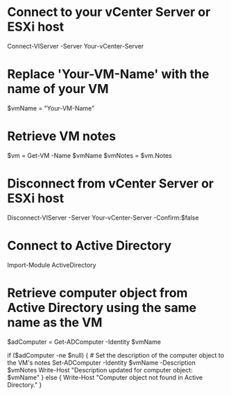 # Connect to your vCenter Server or ESXi host
Connect-VIServer -Server Your-vCenter-Server

# Replace 'Your-VM-Name' with the name of your VM
$vmName = "Your-VM-Name"

# Retrieve VM notes
$vm = Get-VM -Name $vmName
$vmNotes = $vm.Notes

# Disconnect from vCenter Server or ESXi host
Disconnect-VIServer -Server Your-vCenter-Server -Confirm:$false

# Connect to Active Directory
Import-Module ActiveDirectory

# Retrieve computer object from Active Directory using the same name as the VM
$adComputer = Get-ADComputer -Identity $vmName

if ($adComputer -ne $null) {
    # Set the description of the computer object to the VM's notes
    Set-ADComputer -Identity $vmName -Description $vmNotes
    Write-Host "Description updated for computer object: $vmName"
} else {
    Write-Host "Computer object not found in Active Directory."
}
